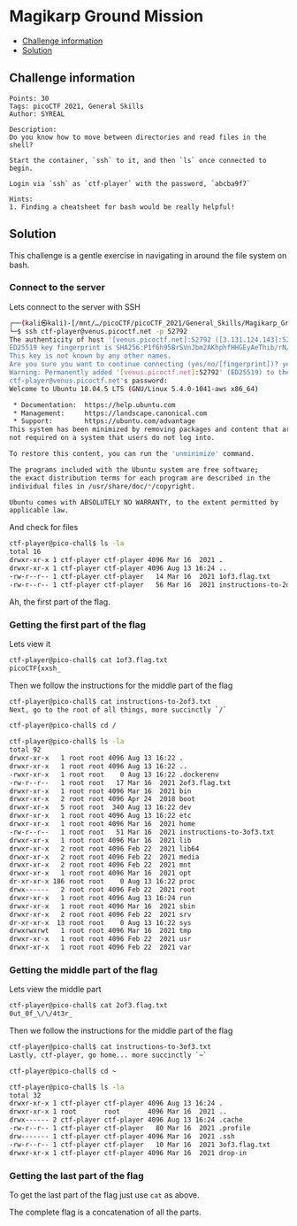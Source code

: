 # Magikarp Ground Mission

- [Challenge information](#challenge-information)
- [Solution](#solution)

## Challenge information
```
Points: 30
Tags: picoCTF 2021, General Skills
Author: SYREAL

Description:
Do you know how to move between directories and read files in the shell? 

Start the container, `ssh` to it, and then `ls` once connected to begin. 

Login via `ssh` as `ctf-player` with the password, `abcba9f7`
 
Hints:
1. Finding a cheatsheet for bash would be really helpful!
```

## Solution

This challenge is a gentle exercise in navigating in around the file system on bash.

### Connect to the server

Lets connect to the server with SSH
```bash
┌──(kali㉿kali)-[/mnt/…/picoCTF/picoCTF_2021/General_Skills/Magikarp_Ground_Mission]
└─$ ssh ctf-player@venus.picoctf.net -p 52792
The authenticity of host '[venus.picoctf.net]:52792 ([3.131.124.143]:52792)' can't be established.
ED25519 key fingerprint is SHA256:P1f6h95BrSVnJbm2AKhphfHHGEyAeThib/rN/AwKs24.
This key is not known by any other names.
Are you sure you want to continue connecting (yes/no/[fingerprint])? yes
Warning: Permanently added '[venus.picoctf.net]:52792' (ED25519) to the list of known hosts.
ctf-player@venus.picoctf.net's password: 
Welcome to Ubuntu 18.04.5 LTS (GNU/Linux 5.4.0-1041-aws x86_64)

 * Documentation:  https://help.ubuntu.com
 * Management:     https://landscape.canonical.com
 * Support:        https://ubuntu.com/advantage
This system has been minimized by removing packages and content that are
not required on a system that users do not log into.

To restore this content, you can run the 'unminimize' command.

The programs included with the Ubuntu system are free software;
the exact distribution terms for each program are described in the
individual files in /usr/share/doc/*/copyright.

Ubuntu comes with ABSOLUTELY NO WARRANTY, to the extent permitted by
applicable law.
```

And check for files
```bash
ctf-player@pico-chall$ ls -la
total 16
drwxr-xr-x 1 ctf-player ctf-player 4096 Mar 16  2021 .
drwxr-xr-x 1 ctf-player ctf-player 4096 Aug 13 16:24 ..
-rw-r--r-- 1 ctf-player ctf-player   14 Mar 16  2021 1of3.flag.txt
-rw-r--r-- 1 ctf-player ctf-player   56 Mar 16  2021 instructions-to-2of3.txt
```

Ah, the first part of the flag.

### Getting the first part of the flag

Lets view it
```bash
ctf-player@pico-chall$ cat 1of3.flag.txt 
picoCTF{xxsh_
```

Then we follow the instructions for the middle part of the flag
```bash
ctf-player@pico-chall$ cat instructions-to-2of3.txt 
Next, go to the root of all things, more succinctly `/`

ctf-player@pico-chall$ cd /

ctf-player@pico-chall$ ls -la
total 92
drwxr-xr-x   1 root root 4096 Aug 13 16:22 .
drwxr-xr-x   1 root root 4096 Aug 13 16:22 ..
-rwxr-xr-x   1 root root    0 Aug 13 16:22 .dockerenv
-rw-r--r--   1 root root   17 Mar 16  2021 2of3.flag.txt
drwxr-xr-x   1 root root 4096 Mar 16  2021 bin
drwxr-xr-x   2 root root 4096 Apr 24  2018 boot
drwxr-xr-x   5 root root  340 Aug 13 16:22 dev
drwxr-xr-x   1 root root 4096 Aug 13 16:22 etc
drwxr-xr-x   1 root root 4096 Mar 16  2021 home
-rw-r--r--   1 root root   51 Mar 16  2021 instructions-to-3of3.txt
drwxr-xr-x   1 root root 4096 Mar 16  2021 lib
drwxr-xr-x   2 root root 4096 Feb 22  2021 lib64
drwxr-xr-x   2 root root 4096 Feb 22  2021 media
drwxr-xr-x   2 root root 4096 Feb 22  2021 mnt
drwxr-xr-x   1 root root 4096 Mar 16  2021 opt
dr-xr-xr-x 186 root root    0 Aug 13 16:22 proc
drwx------   2 root root 4096 Feb 22  2021 root
drwxr-xr-x   1 root root 4096 Aug 13 16:24 run
drwxr-xr-x   1 root root 4096 Mar 16  2021 sbin
drwxr-xr-x   2 root root 4096 Feb 22  2021 srv
dr-xr-xr-x  13 root root    0 Aug 13 16:22 sys
drwxrwxrwt   1 root root 4096 Mar 16  2021 tmp
drwxr-xr-x   1 root root 4096 Feb 22  2021 usr
drwxr-xr-x   1 root root 4096 Feb 22  2021 var
```

### Getting the middle part of the flag

Lets view the middle part
```bash
ctf-player@pico-chall$ cat 2of3.flag.txt 
0ut_0f_\/\/4t3r_
```

Then we follow the instructions for the middle part of the flag
```bash
ctf-player@pico-chall$ cat instructions-to-3of3.txt 
Lastly, ctf-player, go home... more succinctly `~`

ctf-player@pico-chall$ cd ~

ctf-player@pico-chall$ ls -la
total 32
drwxr-xr-x 1 ctf-player ctf-player 4096 Aug 13 16:24 .
drwxr-xr-x 1 root       root       4096 Mar 16  2021 ..
drwx------ 2 ctf-player ctf-player 4096 Aug 13 16:24 .cache
-rw-r--r-- 1 ctf-player ctf-player   80 Mar 16  2021 .profile
drw------- 1 ctf-player ctf-player 4096 Mar 16  2021 .ssh
-rw-r--r-- 1 ctf-player ctf-player   10 Mar 16  2021 3of3.flag.txt
drwxr-xr-x 1 ctf-player ctf-player 4096 Mar 16  2021 drop-in
```

### Getting the last part of the flag

To get the last part of the flag just use `cat` as above.

The complete flag is a concatenation of all the parts.
